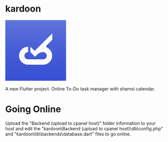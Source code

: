 # kardoon
![Image](https://github.com/sphrsgh/kardoon/blob/main/android/app/src/main/res/mipmap-xxxhdpi/ic_launcher.png?raw=true "Logo")

A new Flutter project.
Online To-Do task manager with shamsi calendar.

# Going Online

Upload the "Backend (upload to cpanel host)" folder information to your host and edit the "kardoon\Backend (upload to cpanel host)\db\config.php" and "kardoon\lib\backends\database.dart" files to go online.

